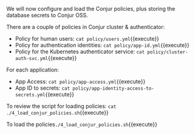 
We will now configure and load the Conjur policies, plus storing the database secrets to Conjur OSS.

There are a couple of policies in Conjur cluster & authenticator:

 - Policy for human users: `cat policy/users.yml`{{execute}}
 - Policy for authentication identities: `cat policy/app-id.yml`{{execute}}
 - Policy for the Kubernetes authenticator service: `cat policy/cluster-auth-svc.yml`{{execute}}

For each application:
 - App Access: `cat policy/app-access.yml`{{execute}}
 - App ID to secrets: `cat policy/app-identity-access-to-secrets.yml`{{execute}}

To review the script for loading policies: `cat ./4_load_conjur_policies.sh`{{execute}}

To load the policies`./4_load_conjur_policies.sh`{{execute}}
